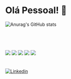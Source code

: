 
# Olá Pessoal! 👋
  
![Anurag's GitHub stats](https://github-readme-stats.vercel.app/api?username=Dilectus-a-Deo&show_icons=true&theme=radical)
#
 <div style="display: inline_block"><br/><br/> 
<img align="center alt="Python" src="https://img.shields.io/badge/Python-14354C?style=for-the-badge&logo=python&logoColor=white"/>
<img align="center alt="Css3" src="https://img.shields.io/badge/CSS3-1572B6?style=for-the-badge&logo=css3&logoColor=white"/>
<img align="center alt="Java" src="https://img.shields.io/badge/JavaScript-F7DF1E?style=for-the-badge&logo=javascript&logoColor=black"/>
<img align="center alt="Html5" src="https://img.shields.io/badge/HTML-239120?style=for-the-badge&logo=html5&logoColor=white"/>
<img align="center alt="Html5" src="https://img.shields.io/badge/HTML5-E34F26?style=for-the-badge&logo=html5&logoColor=white"/>

#
[![Linkedin](https://img.shields.io/badge/LinkedIn-0077B5?style=for-the-badge&logo=linkedin&logoColor=white)](https://www.linkedin.com/in/pedro-barbosa-0143a6289/)
 
